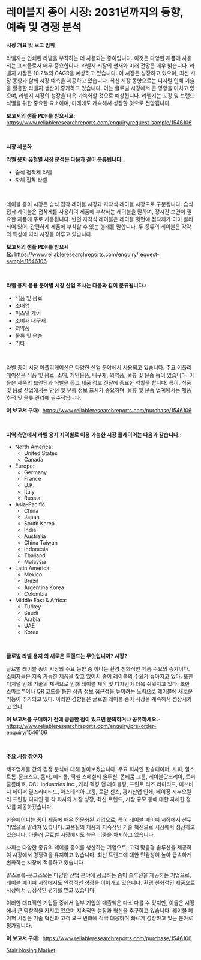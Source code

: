 <p><h1>레이블지 종이 시장: 2031년까지의 동향, 예측 및 경쟁 분석</h1></p><p><strong>시장 개요 및 보고 범위</strong></p>
<p><p>라벨지는 인쇄된 라벨을 부착하는 데 사용되는 종이입니다. 이것은 다양한 제품에 사용되는 표시물로서 매우 중요합니다. 라벨지 시장의 현재와 미래 전망은 매우 밝습니다. 라벨지 시장은 10.2%의 CAGR을 예상하고 있습니다. 이 시장은 성장하고 있으며, 최신 시장 동향과 함께 시장 예측을 제공하고 있습니다. 최신 시장 동향으로는 디지털 인쇄 기술을 활용한 라벨지 생산이 증가하고 있습니다. 이는 글로벌 시장에서 큰 영향을 미치고 있으며, 라벨지 시장의 성장을 더욱 가속화할 것으로 예상됩니다. 라벨지는 포장 및 브랜드 식별을 위한 중요한 요소이며, 미래에도 계속해서 성장할 것으로 전망됩니다.</p></p>
<p><strong>보고서의 샘플 PDF를 받으세요:</strong> <a href="https://www.reliableresearchreports.com/enquiry/request-sample/1546106">https://www.reliableresearchreports.com/enquiry/request-sample/1546106</a></p>
<p>&nbsp;</p>
<p><strong>시장 세분화</strong></p>
<p><strong>라벨 용지 유형별 시장 분석은 다음과 같이 분류됩니다.:</strong></p>
<p><ul><li>습식 접착제 라벨</li><li>자체 접착 라벨</li></ul></p>
<p>&nbsp;</p>
<p><p>레이블 종이 시장은 습식 접착 레이블 시장과 자착식 레이블 시장으로 구분됩니다. 습식 접착 레이블은 접착제를 사용하여 제품에 부착하는 레이블을 말하며, 장시간 보관이 필요한 제품에 주로 사용됩니다. 반면 자착식 레이블은 레이블 뒷면에 접착제가 이미 발리되어 있어, 간편하게 제품에 부착할 수 있는 형태를 말합니다. 두 종류의 레이블은 각각의 특성에 따라 시장을 이루고 있습니다.</p></p>
<p><strong>보고서의 샘플 PDF를 받으세요:</strong>&nbsp;<a href="https://www.reliableresearchreports.com/enquiry/request-sample/1546106">https://www.reliableresearchreports.com/enquiry/request-sample/1546106</a></p>
<p>&nbsp;</p>
<p><strong> 라벨 용지 응용 분야별 시장 산업 조사는 다음과 같이 분류됩니다.:</strong></p>
<p><ul><li>식품 및 음료</li><li>소매업</li><li>퍼스널 케어</li><li>소비재 내구재</li><li>의약품</li><li>물류 및 운송</li><li>기타</li></ul></p>
<p>&nbsp;</p>
<p><p>라벨 종이 시장 어플리케이션은 다양한 산업 분야에서 사용되고 있습니다. 주요 어플리케이션은 식품 및 음료, 소매, 개인용품, 내구재, 의약품, 물류 및 운송 등이 있습니다. 이들은 제품의 브랜딩과 식별을 돕고 제품 정보 전달에 중요한 역할을 합니다. 특히, 식품 및 음료 산업에서는 안전 및 유통 정보 표시가 중요하며, 물류 및 운송 업계에서는 제품 추적 및 물류 관리에 필수적입니다.</p></p>
<p><strong>이 보고서 구매:</strong>&nbsp; <a href="https://www.reliableresearchreports.com/purchase/1546106">https://www.reliableresearchreports.com/purchase/1546106</a></p>
<p>&nbsp;</p>
<p><strong>지역 측면에서 라벨 용지 지역별로 이용 가능한 시장 플레이어는 다음과 같습니다.:</strong></p>
<p><ul>
    <li>
        North America:
        <ul>
            <li>United States</li>
            <li>Canada</li>
        </ul>
    </li>
    <li>
        Europe:
        <ul>
            <li>Germany</li>
            <li>France</li>
            <li>U.K.</li>
            <li>Italy</li>
            <li>Russia</li>
        </ul>
    </li>
    <li>
        Asia-Pacific:
        <ul>
            <li>China</li>
            <li>Japan</li>
            <li>South Korea</li>
            <li>India</li>
            <li>Australia</li>
            <li>China Taiwan</li>
            <li>Indonesia</li>
            <li>Thailand</li>
            <li>Malaysia</li>
        </ul>
    </li>
    <li>
        Latin America:
        <ul>
            <li>Mexico</li>
            <li>Brazil</li>
            <li>Argentina Korea</li>
            <li>Colombia</li>
        </ul>
    </li>
    <li>
        Middle East & Africa:
        <ul>
            <li>Turkey</li>
            <li>Saudi</li>
            <li>Arabia</li>
            <li>UAE</li>
            <li>Korea</li>
        </ul>
    </li>
    </ul></p>
<p>&nbsp;</p>
<p><strong>글로벌 라벨 용지 의 새로운 트렌드는 무엇입니까? 시장?</strong></p>
<p><p>글로벌 레이블 종이 시장의 주요 동향 중 하나는 환경 친화적인 제품 수요의 증가이다. 소비자들은 지속 가능한 제품을 찾고 있어서 종이 레이블의 수요가 높아지고 있다. 또한 디지털 인쇄 기술의 채택으로 인해 레이블 제작 및 디자인이 더욱 쉬워지고 있다. 또한 스마트폰이나 QR 코드를 통한 상품 정보 접근성을 높이려는 노력으로 레이블에 새로운 기능이 추가되고 있다. 이러한 경향들은 글로벌 레이블 종이 시장을 계속해서 성장시키고 있다.</p></p>
<p><strong>이 보고서를 구매하기 전에 궁금한 점이 있으면 문의하거나 공유하세요.</strong>- <a href="https://www.reliableresearchreports.com/enquiry/pre-order-enquiry/1546106">https://www.reliableresearchreports.com/enquiry/pre-order-enquiry/1546106</a></p>
<p>&nbsp;</p>
<p><strong>주요 시장 참여자</strong></p>
<p><p>제조업체들 간의 경쟁 분석에 대해 알아보겠습니다. 주요 회사인 한솔페이퍼, 사피, 알스트롬-문크스요, 돔타, 에티폴, 픽셀 스페셜티 솔루션, 옵티뭄 그룹, 레이블닷코리아, 토퍼 쿨름바흐, CCL Industries Inc., 게리 펙킹 앤 레이블링, 프린트 리즈 리미티드, 미쓰비시 페이퍼 밀즈리미티드, 아스테리아 그룹, 로얄 센스, 홍지산업 인쇄, 베이징 시누오컬러 프린팅 디자인 등 각 회사의 시장 성장, 최신 트렌드, 시장 규모 등에 대한 자세한 정보를 제공하겠습니다.</p><p>한솔페이퍼는 종이 제품에 매우 전문화된 기업으로, 특히 레이블 페이퍼 시장에서 선두 기업으로 알려져 있습니다. 고품질의 제품과 지속적인 기술 혁신으로 시장에서 성장하고 있습니다. 아울러 글로벌 시장에서도 높은 비중을 차지하고 있습니다.</p><p>사피는 다양한 종류의 레이블 종이를 생산하는 기업으로, 고객 맞춤형 솔루션을 제공하여 시장에서 경쟁력을 유지하고 있습니다. 최신 트렌드에 대한 민감성이 높아 급속하게 변화하는 시장에 적응하고 있습니다.</p><p>알스트롬-문크스요는 다양한 산업 분야에 공급하는 종이 솔루션을 제공하는 기업으로, 레이블 페이퍼 시장에서도 안정적인 성장을 이어가고 있습니다. 환경 친화적인 제품으로 시장에서 긍정적인 평가를 받고 있습니다.</p><p>이러한 대표적인 기업들 중에서 일부 기업의 매출액은 다소 다를 수 있지만, 이들은 시장에서 큰 영향력을 가지고 있으며 지속적인 성장과 혁신을 추구하고 있습니다. 레이블 페이퍼 시장은 기술 혁신과 고객 요구 변화에 적극 대응하며 빠르게 성장하고 있는 분야로 평가됩니다.</p></p>
<p><strong>이 보고서 구매:</strong>&nbsp;&nbsp;<a href="https://www.reliableresearchreports.com/purchase/1546106">https://www.reliableresearchreports.com/purchase/1546106</a></p>
<p><p><a href="https://nifty-kite-d51.notion.site/Stair-Nosing-Market-Research-Report-Forecasted-for-Period-from-2024-2031-by-Market-Type-Market-A-d7b664f36b7a41bbab5ac78c7aa69dd8">Stair Nosing Market</a></p></p>
